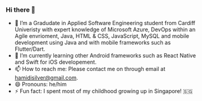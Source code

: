 ### Hi there 👋

- 🔭 I’m a Gradudate in Applied Software Engineering student from Cardiff Univeristy with expert knowledge of Microsoft Azure, DevOps within an Agile envrioment,  Java, HTML & CSS, JavaScript, MySQL and mobile development using Java and with mobile frameworks such as Flutter/Dart.
- 🌱 I’m currently learning other Android frameworks such as React Native and Swift for iOS developement.
- 📫 How to reach me: Please contact me on through email at hamidisilver@gmail.com.
- 😄 Pronouns: he/him
- ⚡ Fun fact: I spent most of my childhood growing up in Singapore! 🇸🇬
